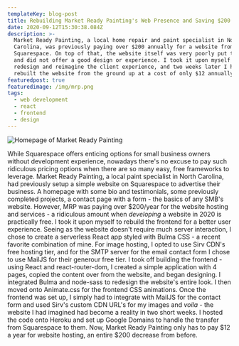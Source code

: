 ```yaml
---
templateKey: blog-post
title: Rebuilding Market Ready Painting's Web Presence and Saving $200 Annually
date: 2020-09-12T15:30:38.084Z
description: >-
  Market Ready Painting, a local home repair and paint specialist in North
  Carolina, was previously paying over $200 annually for a website from
  Squarespace. On top of that, the website itself was very poorly put together
  and did not offer a good design or experience. I took it upon myself to
  redesign and reimagine the client experience, and two weeks later I had
  rebuilt the website from the ground up at a cost of only $12 annually.
featuredpost: true
featuredimage: /img/mrp.png
tags:
  - web development
  - react
  - frontend
  - design
---
```

![Homepage of Market Ready Painting](/img/mrp.png "Market Ready Painting Website")

While Squarespace offers enticing options for small business owners without development experience, nowadays there's no excuse to pay such ridiculous pricing options when there are so many easy, free frameworks to leverage. Market Ready Painting, a local paint specialist in North Carolina, had previously setup a simple website on Squarespace to advertise their business. A homepage with some bio and testimonials, some previously completed projects, a contact page with a form - the basics of any SMB's website. However, MRP was paying over $200/year for the website hosting and services - a ridiculous amount when _developing_ a website in 2020 is practically free. I took it upon myself to rebuild the frontend for a better user experience. Seeing as the website doesn't require much server interaction, I chose to create a serverless React app styled with Bulma CSS - a recent favorite combination of mine. For image hosting, I opted to use Sirv CDN's free hosting tier, and for the SMTP server for the email contact form I chose to use MailJS for their generour free tier. I took off building the frontend - using React and react-router-dom, I created a simple application with 4 pages, copied the content over from the website, and began designing. I integrated Bulma and node-sass to redesign the website's entire look. I then moved onto Animate.css for the frontend CSS animations. Once the frontend was set up, I simply had to integrate with MailJS for the contact form and used Sirv's custom CDN URL's for my images and _voila -_ the website I had imagined had become a reality in two short weeks. I hosted the code onto Heroku and set up Google Domains to handle the transfer from Squarespace to them. Now, Market Ready Painting only has to pay $12 a year for website hosting, an entire $200 decrease from before.
